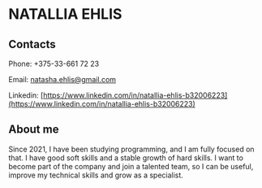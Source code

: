 # NATALLIA EHLIS

## Contacts

Phone: +375-33-661 72 23

Email: natasha.ehlis@gmail.com

Linkedin:
[https://www.linkedin.com/in/natallia-ehlis-b32006223](https://www.linkedin.com/in/natallia-ehlis-b32006223)

## About me

Since 2021, I have been studying programming, and I am fully focused on that. I have good soft skills and a stable growth of hard skills. I want to become part of the company and join a talented team, so I can be useful, improve my technical skills and grow as a specialist.
